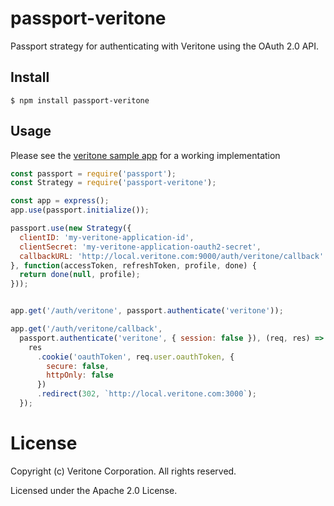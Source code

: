 # passport-veritone
Passport strategy for authenticating with Veritone using the OAuth 2.0 API.


## Install

    $ npm install passport-veritone

## Usage
Please see the [veritone sample app](https://github.com/veritone/veritone-sample-app-react/blob/develop/server.js) for a working implementation

```javascript
const passport = require('passport');
const Strategy = require('passport-veritone');

const app = express();
app.use(passport.initialize());

passport.use(new Strategy({
  clientID: 'my-veritone-application-id',
  clientSecret: 'my-veritone-application-oauth2-secret',
  callbackURL: 'http://local.veritone.com:9000/auth/veritone/callback'
}, function(accessToken, refreshToken, profile, done) {
  return done(null, profile);
}));


app.get('/auth/veritone', passport.authenticate('veritone'));

app.get('/auth/veritone/callback',
  passport.authenticate('veritone', { session: false }), (req, res) => {
    res
      .cookie('oauthToken', req.user.oauthToken, {
        secure: false,
        httpOnly: false
      })
      .redirect(302, `http://local.veritone.com:3000`);
  });
```


# License
Copyright (c) Veritone Corporation. All rights reserved.

Licensed under the Apache 2.0 License.
